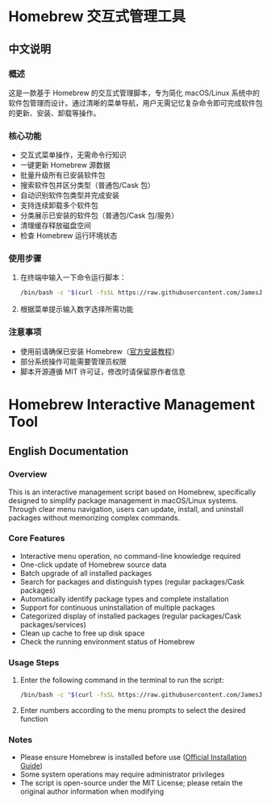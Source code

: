 # Homebrew 交互式管理工具

## 中文说明

### 概述
这是一款基于 Homebrew 的交互式管理脚本，专为简化 macOS/Linux 系统中的软件包管理而设计。通过清晰的菜单导航，用户无需记忆复杂命令即可完成软件包的更新、安装、卸载等操作。

### 核心功能
- 交互式菜单操作，无需命令行知识
- 一键更新 Homebrew 源数据
- 批量升级所有已安装软件包
- 搜索软件包并区分类型（普通包/Cask 包）
- 自动识别软件包类型并完成安装
- 支持连续卸载多个软件包
- 分类展示已安装的软件包（普通包/Cask 包/服务）
- 清理缓存释放磁盘空间
- 检查 Homebrew 运行环境状态

### 使用步骤
1. 在终端中输入一下命令运行脚本：
   ```bash
   /bin/bash -c "$(curl -fsSL https://raw.githubusercontent.com/JamesJordyn/brew_manager/refs/heads/main/run.sh)"
   ```
2. 根据菜单提示输入数字选择所需功能

### 注意事项
- 使用前请确保已安装 Homebrew（[官方安装教程](https://brew.sh/)）
- 部分系统操作可能需要管理员权限
- 脚本开源遵循 MIT 许可证，修改时请保留原作者信息


# Homebrew Interactive Management Tool

## English Documentation

### Overview
This is an interactive management script based on Homebrew, specifically designed to simplify package management in macOS/Linux systems. Through clear menu navigation, users can update, install, and uninstall packages without memorizing complex commands.

### Core Features
- Interactive menu operation, no command-line knowledge required
- One-click update of Homebrew source data
- Batch upgrade of all installed packages
- Search for packages and distinguish types (regular packages/Cask packages)
- Automatically identify package types and complete installation
- Support for continuous uninstallation of multiple packages
- Categorized display of installed packages (regular packages/Cask packages/services)
- Clean up cache to free up disk space
- Check the running environment status of Homebrew

### Usage Steps
1. Enter the following command in the terminal to run the script:
   ```bash
   /bin/bash -c "$(curl -fsSL https://raw.githubusercontent.com/JamesJordyn/brew_manager/refs/heads/main/run.sh)"
   ```
2. Enter numbers according to the menu prompts to select the desired function

### Notes
- Please ensure Homebrew is installed before use ([Official Installation Guide](https://brew.sh/))
- Some system operations may require administrator privileges
- The script is open-source under the MIT License; please retain the original author information when modifying
